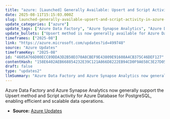 ```yaml
---
title: "azure: [Launched] Generally Available: Upsert and Script Activity in Azure Data Factory and Azure Synapse Analytics for Azure Database for PostgreSQL"
date: 2025-08-11T15:15:03.000Z
slug: launched-generally-available-upsert-and-script-activity-in-azure-data-factory-and-azure-synapse-analytics-for-azure-database-for-postgresql
update_categories: ["azure"]
update_tags: ["Azure Data Factory", "Azure Synapse Analytics", "Azure Database for PostgreSQL", "Upsert", "Script activity", "General Availability"]
update_bullets: ["Upsert method is now generally available for Azure Database for PostgreSQL in Azure Data Factory and Azure Synapse Analytics.", "Script activity support is also generally available for these services with Azure Database for PostgreSQL.", "These features allow declarative, scalable, and efficient data operations within the Azure ecosystem."]
timeframes: ["2025-08"]
link: "https://azure.microsoft.com/updates?id=499748"
source: "Azure Updates"
timeframeKey: "2025-08"
id: "4605A766D00ECC89DDA3D2B50D370A8CBEF9E43809E91608A4CB375C46DEF127"
contentHash: "158E6402AEB668854232E39C121A866D8222EB94CD0F9A658C3E27D0589448D7"
draft: false
type: "updates2"
llmSummary: "Azure Data Factory and Azure Synapse Analytics now generally support the Upsert method and Script activity for Azure Database for PostgreSQL, enabling efficient and scalable data operations."
---
```


Azure Data Factory and Azure Synapse Analytics now generally support the Upsert method and Script activity for Azure Database for PostgreSQL, enabling efficient and scalable data operations.

- **Source:** [Azure Updates](https://azure.microsoft.com/updates?id=499748)

